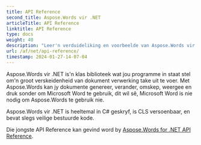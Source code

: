 ```yaml
---
title: API Reference
second_title: Aspose.Words vir .NET
articleTitle: API Reference
linktitle: API Reference
type: docs
weight: 40
description: "Leer'n verduideliking en voorbeelde van Aspose.Words vir .NET klasse en metodes om dokumente te genereer, omskep, verander, weergee en druk sonder om Microsoft Word te gebruik."
url: /af/net/api-reference/
timestamp: 2024-01-27-14-07-04
---
```


Aspose.Words vir .NET is'n klas biblioteek wat jou programme in staat stel om'n groot verskeidenheid van dokument verwerking take uit te voer. Met Aspose.Words kan jy dokumente genereer, verander, omskep, weergee en druk sonder om Microsoft Word te gebruik, dit wil sê, Microsoft Word is nie nodig om Aspose.Words te gebruik nie.

Aspose.Words vir .NET is heeltemal in C# geskryf, is CLS versoenbaar, en bevat slegs veilige bestuurde kode.

Die jongste API Reference kan gevind word by [Aspose.Words for .NET API Reference](https://reference.aspose.com/words/net/).
